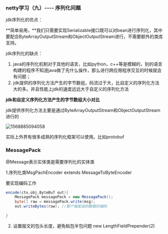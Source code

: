 ### netty学习（九）---- 序列化问题

jdk序列化的优点：

**简单易用，**我们只需要实现Serializable接口既可以对bean进行序列化，其中要配合ByteArrayOutputStream和ObjectOutputStream进行，不需要额外的类库支持。

jdk序列化的缺点：

1. java的序列化机制对于其他的语言，比如python，c++等是模糊的，别的语言构建的程序不知道java做了先什么操作，那么进行跨应用程序交互的时候就会有问题；
2. jdk提供的序列化方法产生的字节数组，码流过于大，比自定义的序列化方法大的多。并且性能上jdk的速度远远大于自定义的序列化方法

**jdk和自定义序列化方法产生的字节数组大小对比**

jdk提供序列化方法主要是通过ByteArrayOutputStream和ObjectOutputStream进行的

![1568885094058](C:\Users\86137\AppData\Roaming\Typora\typora-user-images\1568885094058.png)



实际上外界有很多成熟的序列化框架可以使用。比如protobuf



### MessagePack

@Message表示实体类是需要序列化的实体类

1.序列化类MsgPachEncoder extends MessageToByteEncoder<Object>

要实现编码工作

```java
encode(ctx,obj,ByteBuf out){
    MessagePack messagePack = new MessagePack();
    byte[] raw = messagePack.write(msg);
    out.writeBytes(raw); //客户端发送的数据的编码
    
}
```

2. 设置报文的包头长度，避免粘包半包问题 new  LengthFieldPrepender(2)